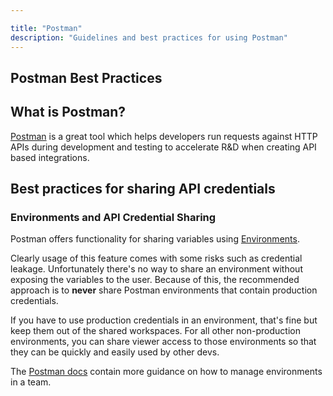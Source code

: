 ```yaml
---

title: "Postman"
description: "Guidelines and best practices for using Postman"
---
```


<link rel="stylesheet" type="text/css" href="/stylesheets/biztech.css" />

## Postman Best Practices

## What is Postman?

[Postman](https://postman.com) is a great tool which helps developers run requests against HTTP APIs during development and testing to accelerate R&D when creating API based integrations.

## Best practices for sharing API credentials

### Environments and API Credential Sharing

Postman offers functionality for sharing variables using [Environments](https://learning.postman.com/docs/sending-requests/managing-environments/).

Clearly usage of this feature comes with some risks such as credential leakage. Unfortunately there's no way to share an environment without exposing the variables to the user. Because of this, the recommended approach is to **never** share Postman environments that contain production credentials.

If you have to use production credentials in an environment, that's fine but keep them out of the shared workspaces. For all other non-production environments, you can share viewer access to those environments so that they can be quickly and easily used by other devs.

The [Postman docs](https://learning.postman.com/docs/sending-requests/managing-environments/#working-with-environments-as-a-team) contain more guidance on how to manage environments in a team.
